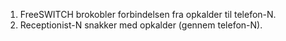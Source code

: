 1. FreeSWITCH brokobler forbindelsen fra opkalder til telefon-N.
1. Receptionist-N snakker med opkalder (gennem telefon-N).
